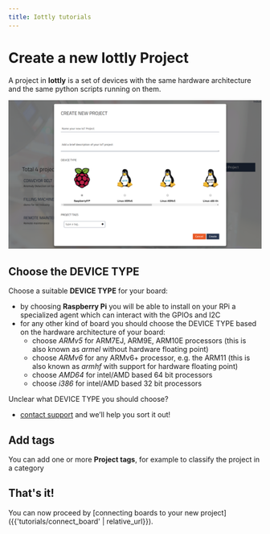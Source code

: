 ```yaml
---
title: Iottly tutorials
---
```


# Create a new Iottly Project

A project in __Iottly__ is a set of devices with the same hardware architecture and the same python scripts running on them.

![Create Project](/images/create_project.png)

## Choose the DEVICE TYPE

Choose a suitable **DEVICE TYPE** for your board:
- by choosing **Raspberry Pi** you will be able to install on your RPi a specialized agent which can interact with the GPIOs and I2C
- for any other kind of board you should choose the DEVICE TYPE based on the hardware architecture of your board:
  - choose _ARMv5_ for ARM7EJ, ARM9E, ARM10E processors (this is also known as _armel_ without hardware floating point)
  - choose _ARMv6_ for any ARMv6+ processor, e.g. the ARM11 (this is also known as _armhf_ with support for hardware floating point)
  - choose _AMD64_ for intel/AMD based 64 bit processors
  - choose _i386_ for intel/AMD based 32 bit processors

Unclear what DEVICE TYPE you should choose?
  - [contact support](mailto:iottly-support@tomorrowdata.io) and we’ll help you sort it out!

## Add tags  

You can add one or more **Project tags**, for example to classify the project in a category

## That's it!

You can now proceed by [connecting boards to your new project]({{'tutorials/connect_board' | relative_url}}).

